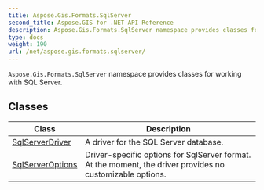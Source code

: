 ```yaml
---
title: Aspose.Gis.Formats.SqlServer
second_title: Aspose.GIS for .NET API Reference
description: Aspose.Gis.Formats.SqlServer namespace provides classes for working with SQL Server.
type: docs
weight: 190
url: /net/aspose.gis.formats.sqlserver/
---
```

`Aspose.Gis.Formats.SqlServer` namespace provides classes for working with SQL Server.

## Classes

| Class | Description |
| --- | --- |
| [SqlServerDriver](./sqlserverdriver/) | A driver for the SQL Server database. |
| [SqlServerOptions](./sqlserveroptions/) | Driver-specific options for SqlServer format. At the moment, the driver provides no customizable options. |


